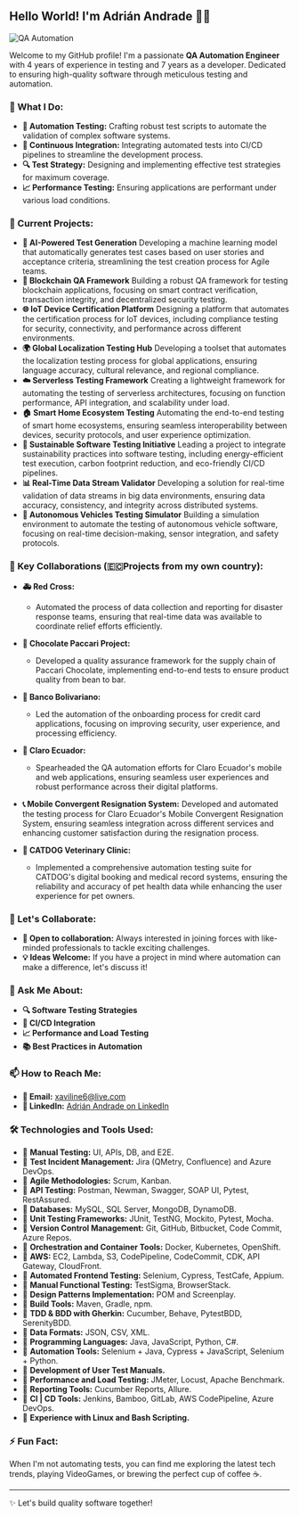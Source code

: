 ## Hello World! I'm Adrián Andrade 👨‍💻

![QA Automation](https://github.com/user-attachments/assets/d48e0979-e400-498f-af4d-46ff67aac6f2)

Welcome to my GitHub profile! I'm a passionate **QA Automation Engineer** with 4 years of experience in testing and 7 years as a developer. Dedicated to ensuring high-quality software through meticulous testing and automation.


### 🌟 What I Do:
- **🔧 Automation Testing:** Crafting robust test scripts to automate the validation of complex software systems.
- **🚀 Continuous Integration:** Integrating automated tests into CI/CD pipelines to streamline the development process.
- **🔍 Test Strategy:** Designing and implementing effective test strategies for maximum coverage.
- **📈 Performance Testing:** Ensuring applications are performant under various load conditions.
  
### 🚧 Current Projects:
- **🤖 AI-Powered Test Generation**
Developing a machine learning model that automatically generates test cases based on user stories and acceptance criteria, streamlining the test creation process for Agile teams.
- **🔗 Blockchain QA Framework**
Building a robust QA framework for testing blockchain applications, focusing on smart contract verification, transaction integrity, and decentralized security testing.
- **🌐 IoT Device Certification Platform**
Designing a platform that automates the certification process for IoT devices, including compliance testing for security, connectivity, and performance across different environments.
- **🌍 Global Localization Testing Hub**
Developing a toolset that automates the localization testing process for global applications, ensuring language accuracy, cultural relevance, and regional compliance.
- **☁️ Serverless Testing Framework**
Creating a lightweight framework for automating the testing of serverless architectures, focusing on function performance, API integration, and scalability under load.
- **🏠 Smart Home Ecosystem Testing**
Automating the end-to-end testing of smart home ecosystems, ensuring seamless interoperability between devices, security protocols, and user experience optimization.
- **🌱 Sustainable Software Testing Initiative**
Leading a project to integrate sustainability practices into software testing, including energy-efficient test execution, carbon footprint reduction, and eco-friendly CI/CD pipelines.
- **📊 Real-Time Data Stream Validator**
Developing a solution for real-time validation of data streams in big data environments, ensuring data accuracy, consistency, and integrity across distributed systems.
- **🚗 Autonomous Vehicles Testing Simulator**
Building a simulation environment to automate the testing of autonomous vehicle software, focusing on real-time decision-making, sensor integration, and safety protocols.


### 🌟 Key Collaborations (🇪🇨Projects from my own country):

- **🚑 Red Cross:**
   - Automated the process of data collection and reporting for disaster response teams, ensuring that real-time data was available to coordinate relief efforts efficiently.

- **🍫 Chocolate Paccari Project:**
   - Developed a quality assurance framework for the supply chain of Paccari Chocolate, implementing end-to-end tests to ensure product quality from bean to bar.

- **🏦 Banco Bolivariano:**
   - Led the automation of the onboarding process for credit card applications, focusing on improving security, user experience, and processing efficiency.

- **📱 Claro Ecuador:**
   - Spearheaded the QA automation efforts for Claro Ecuador's mobile and web applications, ensuring seamless user experiences and robust performance across their digital platforms.
     
- **📞 Mobile Convergent Resignation System:** Developed and automated the testing process for Claro Ecuador's Mobile Convergent Resignation System, ensuring seamless integration across different services and enhancing customer satisfaction during the resignation process.

- **🐾 CATDOG Veterinary Clinic:**
   - Implemented a comprehensive automation testing suite for CATDOG's digital booking and medical record systems, ensuring the reliability and accuracy of pet health data while enhancing the user experience for pet owners.


### 🤝 Let's Collaborate:
- **👯 Open to collaboration:** Always interested in joining forces with like-minded professionals to tackle exciting challenges.
- **💡 Ideas Welcome:** If you have a project in mind where automation can make a difference, let's discuss it!

### 💬 Ask Me About:
- **🔍 Software Testing Strategies**
- **🚀 CI/CD Integration**
- **📈 Performance and Load Testing**
- **📚 Best Practices in Automation**

### 📫 How to Reach Me:
- **📧 Email:** [xaviline6@live.com](mailto:xaviline6@live.com)
- **💼 LinkedIn:** [Adrián Andrade on LinkedIn](https://www.linkedin.com/in/adri%C3%A1n-andrade-44963a141/)

### 🛠️ Technologies and Tools Used:
- 📌 **Manual Testing:** UI, APIs, DB, and E2E.
- 📌 **Test Incident Management:** Jira (QMetry, Confluence) and Azure DevOps.
- 📌 **Agile Methodologies:** Scrum, Kanban.
- 📌 **API Testing:** Postman, Newman, Swagger, SOAP UI, Pytest, RestAssured.
- 📌 **Databases:** MySQL, SQL Server, MongoDB, DynamoDB.
- 📌 **Unit Testing Frameworks:** JUnit, TestNG, Mockito, Pytest, Mocha.
- 📌 **Version Control Management:** Git, GitHub, Bitbucket, Code Commit, Azure Repos.
- 📌 **Orchestration and Container Tools:** Docker, Kubernetes, OpenShift.
- 📌 **AWS:** EC2, Lambda, S3, CodePipeline, CodeCommit, CDK, API Gateway, CloudFront.
- 📌 **Automated Frontend Testing:** Selenium, Cypress, TestCafe, Appium.
- 📌 **Manual Functional Testing:** TestSigma, BrowserStack.
- 📌 **Design Patterns Implementation:** POM and Screenplay.
- 📌 **Build Tools:** Maven, Gradle, npm.
- 📌 **TDD & BDD with Gherkin:** Cucumber, Behave, PytestBDD, SerenityBDD.
- 📌 **Data Formats:** JSON, CSV, XML.
- 📌 **Programming Languages:** Java, JavaScript, Python, C#.
- 📌 **Automation Tools:** Selenium + Java, Cypress + JavaScript, Selenium + Python.
- 📌 **Development of User Test Manuals.**
- 📌 **Performance and Load Testing:** JMeter, Locust, Apache Benchmark.
- 📌 **Reporting Tools:** Cucumber Reports, Allure.
- 📌 **CI | CD Tools:** Jenkins, Bamboo, GitLab, AWS CodePipeline, Azure DevOps.
- 📌 **Experience with Linux and Bash Scripting.**

### ⚡ Fun Fact:
When I'm not automating tests, you can find me exploring the latest tech trends, playing VideoGames, or brewing the perfect cup of coffee ☕.

---

✨ Let's build quality software together!
